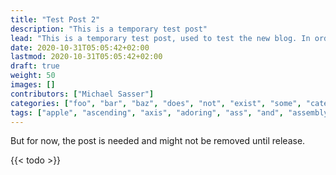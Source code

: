 ```yaml
---
title: "Test Post 2"
description: "This is a temporary test post"
lead: "This is a temporary test post, used to test the new blog. In order to do this, the post must remain in this place until the test is complete. Afterwards the post can be deleted."
date: 2020-10-31T05:05:42+02:00
lastmod: 2020-10-31T05:05:42+02:00
draft: true
weight: 50
images: []
contributors: ["Michael Sasser"]
categories: ["foo", "bar", "baz", "does", "not", "exist", "some", "category"]
tags: ["apple", "ascending", "axis", "adoring", "ass", "and", "assembly", "ada", "antenna", "acceleration", "accelerating", "asylum"]
---
```


But for now, the post is needed and might not be removed until release.

{{< todo >}}

